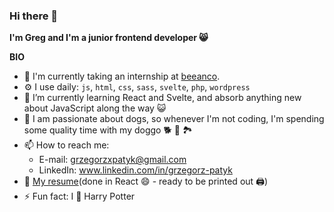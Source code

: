 ### Hi there 👋

__I'm Greg and I'm a junior frontend developer 😸__

__BIO__
- 🏢 I'm currently taking an internship at [beeanco](https://www.beeanco.com). 
- ⚙️ I use daily: `js`, `html`, `css`, `sass`, `svelte`, `php`, `wordpress`
- 🌱 I’m currently learning React and Svelte, and absorb anything new about JavaScript along the way 😺
- 🐶 I am passionate about dogs, so whenever I'm not coding, I'm spending some quality time with my doggo 🐕 🌲 🏞️ 
- 📫 How to reach me: 
  + E-mail: grzegorzxpatyk@gmail.com
  + LinkedIn:  www.linkedin.com/in/grzegorz-patyk
- 📄 [My resume](https://grzegorzp4tyk.github.io/my-resume/)(done in React 😄 - ready to be printed out 🖨️) 
- ⚡ Fun fact: I 🖤 Harry Potter 

<!--
**grzegorzp4tyk/grzegorzp4tyk** is a ✨ _special_ ✨ repository because its `README.md` (this file) appears on your GitHub profile.

Here are some ideas to get you started:

- 🔭 I’m currently working on ...
- 🌱 I’m currently learning ...
- 👯 I’m looking to collaborate on ...
- 🤔 I’m looking for help with ...
- 💬 Ask me about ...
- 📫 How to reach me: ...
- 😄 Pronouns: ...
- ⚡ Fun fact: ...
-->
